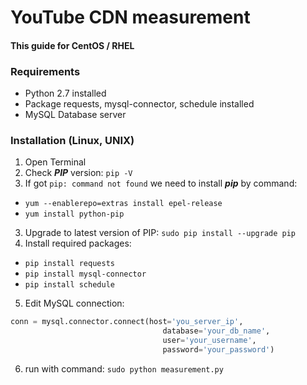 # YouTube CDN measurement
#### This guide for CentOS / RHEL

### Requirements
- Python 2.7 installed
- Package requests, mysql-connector, schedule installed
- MySQL Database server

### Installation (Linux, UNIX)
1. Open Terminal
2. Check ***PIP*** version: ```pip -V```
3. If got ```pip: command not found``` we need to install ***pip*** by command:
- ```yum --enablerepo=extras install epel-release```
- ```yum install python-pip```
3. Upgrade to latest version of PIP: ```sudo pip install --upgrade pip```
4. Install required packages: 
  - ```pip install requests```
  - ```pip install mysql-connector```
  - ```pip install schedule```
5. Edit MySQL connection:
```python
conn = mysql.connector.connect(host='you_server_ip',
	                              database='your_db_name',
	                              user='your_username',
	                              password='your_password')
```
6. run with command: ```sudo python measurement.py```
  
